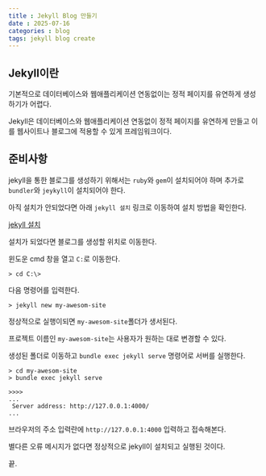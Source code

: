 ```yaml
---
title : Jekyll Blog 만들기
date : 2025-07-16
categories : blog
tags: jekyll blog create
--- 
```


## Jekyll이란

기본적으로 데이터베이스와 웹애플리케이션 연동없이는 정적 페이지를 유연하게 생성하기가 어렵다.

Jekyll은 데이터베이스와 웹애플리케이션 연동없이 정적 페이지를 유연하게 만들고 이를 웹사이트나 블로그에 적용할 수 있게 프레임워크이다.

## 준비사항

jekyll을 통한 블로그를 생성하기 위해서는 `ruby`와 `gem`이 설치되어야 하며 추가로 `bundler`와 `jeykyll`이 설치되어야 한다.

아직 설치가 안되었다면 아래 `jekyll 설치` 링크로 이동하여 설치 방법을 확인한다. 

[jekyll 설치](/jekyll/installation/jekyll-blog-installation/)

설치가 되었다면 블로그를 생성할 위치로 이동한다. 

윈도운 cmd 창을 열고 `C:`로 이동한다.

```
> cd C:\>
```

다음 명령어를 입력한다.

```
> jekyll new my-awesom-site
```

정상적으로 실행이되면 `my-awesom-site`폴더가 생서된다.

프로젝트 이름인 `my-awesom-site`는 사용자가 원하는 대로 변경할 수 있다.

생성된 폴더로 이동하고 `bundle exec jekyll serve` 명령어로 서버를 실행한다.

```
> cd my-awesom-site
> bundle exec jekyll serve

>>>>
...
 Server address: http://127.0.0.1:4000/
...
```

브라우저의 주소 입력란에 `http://127.0.0.1:4000` 입력하고 접속해본다.

별다른 오류 메시지가 없다면 정상적으로 jekyll이 설치되고 실행된 것이다.

끝.





